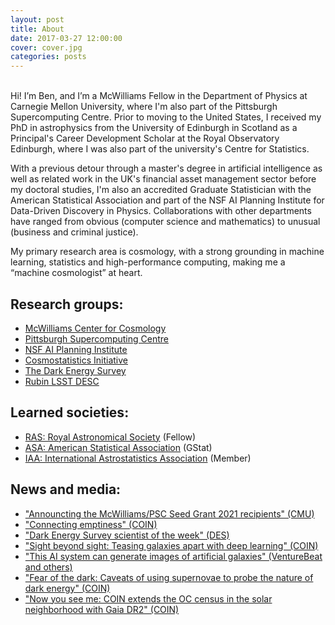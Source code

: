 ```yaml
---
layout: post
title: About
date: 2017-03-27 12:00:00
cover: cover.jpg
categories: posts
---
```


<br>
Hi! I’m Ben, and I’m a McWilliams Fellow in the Department of Physics at Carnegie Mellon University, where I'm also part of the Pittsburgh Supercomputing Centre. Prior to moving to the United States, I received my PhD in astrophysics from the University of Edinburgh in Scotland as a Principal's Career Development Scholar at the Royal Observatory Edinburgh, where I was also part of the university's Centre for Statistics.

With a previous detour through a master's degree in artificial intelligence as well as related work in the UK's financial asset management sector before my doctoral studies, I'm also an accredited Graduate Statistician with the American Statistical Association and part of the NSF AI Planning Institute for Data-Driven Discovery in Physics. Collaborations with other departments have ranged from obvious (computer science and mathematics) to unusual (business and criminal justice).

My primary research area is cosmology, with a strong grounding in  machine learning, statistics and high-performance computing, making me a “machine cosmologist” at heart.

<!--Hi! I’m Ben, and I’m a McWilliams Fellow in the Department of Physics at Carnegie Mellon University, where I'm also part of the Pittsburgh Supercomputing Centre. Prior to moving to the United States, I received my PhD in astrophysics from the University of Edinburgh in Scotland as a Principal's Career Development Scholar at the Royal Observatory Edinburgh, where I was also part of the university's Centre for Statistics. With a previous detour through a master's degree in artificial intelligence as well as related work in the UK's financial asset management sector before my doctoral studies, I'm also an accredited Graduate Statistician with the American Statistical Association and part of the NSF AI Planning Institute for Data-Driven Discovery in Physics. My primary research area is cosmology, with a strong grounding in  machine learning, statistics and high-performance computing, making me a “machine cosmologist” at heart.-->

## Research groups:

* [McWilliams Center for Cosmology](https://www.cmu.edu/cosmology)
* [Pittsburgh Supercomputing Centre](https://www.psc.edu)
* [NSF AI Planning Institute](https://www.cmu.edu/ai-physics-institute)
* [Cosmostatistics Initiative](https://cosmostatistics-initiative.org)
* [The Dark Energy Survey](https://www.darkenergysurvey.org)
* [Rubin LSST DESC](https://lsstdesc.org)

## Learned societies:

* [RAS: Royal Astronomical Society](https://www.ras.org.uk) (Fellow)
* [ASA: American Statistical Association](http://www.amstat.org) (GStat)
* [IAA: International Astrostatistics Association](http://iaa.mi.oa-brera.inaf.it/IAA/home.html) (Member)

## News and media:

* ["Announcting the McWilliams/PSC Seed Grant 2021 recipients" (CMU)](https://www.cmu.edu/cosmology/news/articles/2021-11-08_seed-grant-recipients.html)
* ["Connecting emptiness" (COIN)](https://cosmostatistics-initiative.org/connecting-emptiness/)
* ["Dark Energy Survey scientist of the week" (DES)](https://www.darkenergysurvey.org/scientistoftheweek/ben-moews/)
* ["Sight beyond sight: Teasing galaxies apart with deep learning" (COIN)](https://cosmostatistics-initiative.org/deblending/)
* ["This AI system can generate images of artificial galaxies" (VentureBeat and others)](https://venturebeat.com/2018/11/08/this-ai-system-can-generate-images-of-artificial-galaxies)
* ["Fear of the dark: Caveats of using supernovae to probe the nature of dark energy" (COIN)](https://cosmostatistics-initiative.org/sncosmo/)
* ["Now you see me: COIN extends the OC census in the solar neighborhood with Gaia DR2" (COIN)](https://cosmostatistics-initiative.org/coin-gaia_ocs/)

<br>
